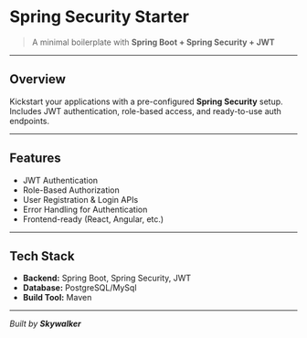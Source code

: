 # Spring Security Starter

> A minimal boilerplate with **Spring Boot + Spring Security + JWT**

---

## Overview

Kickstart your applications with a pre-configured **Spring Security** setup.
Includes JWT authentication, role-based access, and ready-to-use auth endpoints.

---

## Features

* JWT Authentication
* Role-Based Authorization
* User Registration & Login APIs
* Error Handling for Authentication
* Frontend-ready (React, Angular, etc.)

---

## Tech Stack

* **Backend:** Spring Boot, Spring Security, JWT
* **Database:** PostgreSQL/MySql
* **Build Tool:** Maven


---


*Built by **Skywalker***
